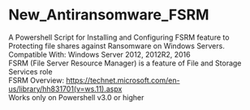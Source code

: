 # New_Antiransomware_FSRM
A Powershell Script for Installing and Configuring FSRM feature to Protecting file shares against Ransomware on Windows Servers.
<br>Compatible With: Windows Server 2012, 2012R2, 2016 
<br>FSRM (File Server Resource Manager) is a feature of File and Storage Services role
<br>FSRM Overview: https://technet.microsoft.com/en-us/library/hh831701(v=ws.11).aspx
<br>Works only on Powershell v3.0 or higher 
